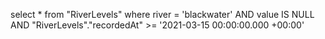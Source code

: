 select * from "RiverLevels" where river = 'blackwater'
AND value IS NULL 
AND "RiverLevels"."recordedAt"  >= '2021-03-15 00:00:00.000 +00:00'

